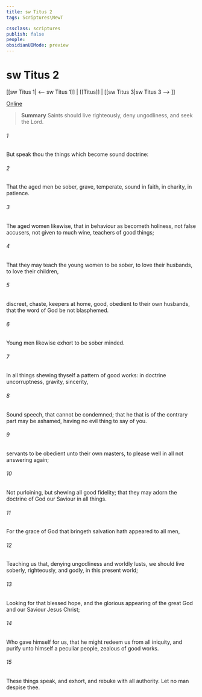 ```yaml
---
title: sw Titus 2
tags: Scriptures\NewT

cssclass: scriptures
publish: false
people:
obsidianUIMode: preview
---
```


# sw Titus 2
[[sw Titus 1| <-- sw Titus 1]] | [[Titus]] | [[sw Titus 3|sw Titus 3 --> ]]

[Online](https://churchofjesuschrist.org/study/scriptures/nt/titus/2?lang=eng)

> __Summary__
Saints should live righteously, deny ungodliness, and seek the Lord.

###### 1 
But speak thou the things which become sound doctrine:

###### 2 
That the aged men be sober, grave, temperate, sound in faith, in charity, in patience.

###### 3 
The aged women likewise, that  in behaviour as becometh holiness, not false accusers, not given to much wine, teachers of good things;

###### 4 
That they may teach the young women to be sober, to love their husbands, to love their children,

###### 5 
 discreet, chaste, keepers at home, good, obedient to their own husbands, that the word of God be not blasphemed.

###### 6 
Young men likewise exhort to be sober minded.

###### 7 
In all things shewing thyself a pattern of good works: in doctrine  uncorruptness, gravity, sincerity,

###### 8 
Sound speech, that cannot be condemned; that he that is of the contrary part may be ashamed, having no evil thing to say of you.

###### 9 
 servants to be obedient unto their own masters,  to please  well in all  not answering again;

###### 10 
Not purloining, but shewing all good fidelity; that they may adorn the doctrine of God our Saviour in all things.

###### 11 
For the grace of God that bringeth salvation hath appeared to all men,

###### 12 
Teaching us that, denying ungodliness and worldly lusts, we should live soberly, righteously, and godly, in this present world;

###### 13 
Looking for that blessed hope, and the glorious appearing of the great God and our Saviour Jesus Christ;

###### 14 
Who gave himself for us, that he might redeem us from all iniquity, and purify unto himself a peculiar people, zealous of good works.

###### 15 
These things speak, and exhort, and rebuke with all authority. Let no man despise thee.

